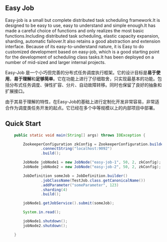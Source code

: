 ## Easy Job
Easy-job is a small but complete distributed task scheduling framework.It is designed to be easy to use, easy to understand and simple enough.It has made a careful choice of functions and only realizes the most basic functions.Including distributed task scheduling, elastic capacity expansion, sharding, automatic failover.It also retains a good abstraction and extension interface.
Because of its easy-to-understand nature, it is Easy to do customized development based on easy-job, which is a good starting point for the development of scheduling class tasks.It has been deployed on a number of mid-sized and larger internal projects.

Easy-Job 是一个小巧但完善的分布式任务调度执行框架。它的设计目标是**易于使用**，**易于理解**和**足够简单**。它在功能上进行了仔细取舍，只实现最基本的功能。包括分布式任务调度、弹性扩容、分片、自动故障转移。同时也保留了良好的抽象和扩展接口。

由于其易于理解的特性，在Easy-Job的基础上进行定制化开发非常容易，非常适合作为调度类任务开发的起点。它已经在多个中等规模以上的内部项目中部署。

## Quick Start
```java
    public static void main(String[] args) throws IOException {

        ZookeeperConfiguration zkConfig = ZookeeperConfiguration.builder()
                .connectString("localhost:9092")
                .build();

        JobNode jobNode1 = new JobNode("easy-job-1", 50, 2, zkConfig);
        JobNode jobNode2 = new JobNode("easy-job-2", 50, 2, zkConfig);

        JobDefinition someJob = JobDefinition.builder()
                .jobClassName(TestJob.class.getCanonicalName())
                .addParameter("someParameter", 123)
                .sharding(4)
                .build();

        jobNode1.getJobService().submit(someJob);

        System.in.read();

        jobNode1.shutdown();
        jobNode2.shutdown();

    }
```

